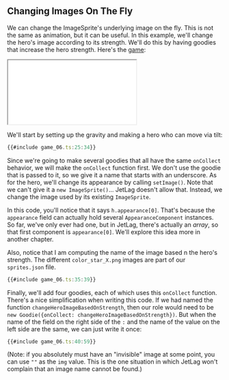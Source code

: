 ## Changing Images On The Fly

We can change the ImageSprite's underlying image on the fly.  This is not the
same as animation, but it can be useful.  In this example, we'll change the
hero's image according to its strength.  We'll do this by having goodies that
increase the hero strength.  Here's the [game](game_06.ts):

<iframe src="./game_06.iframe.html"></iframe>

We'll start by setting up the gravity and making a hero who can move via tilt:

```typescript
{{#include game_06.ts:25:34}}
```

Since we're going to make several goodies that all have the same `onCollect`
behavior, we will make the `onCollect` function first.  We don't use the goodie
that is passed to it, so we give it a name that starts with an underscore.  As
for the hero, we'll change its appearance by calling `setImage()`.  Note that we
can't give it a `new ImageSprite()`... JetLag doesn't allow that.  Instead, we
change the image used by its existing `ImageSprite`.

In this code, you'll notice that it says `h.appearance[0]`.  That's because
the `appearance` field can actually hold several `AppearanceComponent`
instances.  So far, we've only ever had one, but in JetLag, there's actually
an *array*, so that first component is `appearance[0]`.  We'll explore this
idea more in another chapter.

Also, notice that I am computing the name of the image based n the hero's
strength.  The different `color_star_X.png` images are part of our
`sprites.json` file.

```typescript
{{#include game_06.ts:35:39}}
```

Finally, we'll add four goodies, each of which uses this `onCollect` function.
There's a nice simplification when writing this code.  If we had named the
function `changeHeroImageBasedOnStrength`, then our role would need to be `new
Goodie({onCollect: changeHeroImageBasedOnStrength})`.  But when the name of the
field on the right side of the `:` and the name of the value on the left side
are the same, we can just write it once:

```typescript
{{#include game_06.ts:40:59}}
```

(Note: if you absolutely must have an "invisible" image at some point, you can use `""` as the `img` value.  This is the one situation in which JetLag won't complain that an image name cannot be found.)
